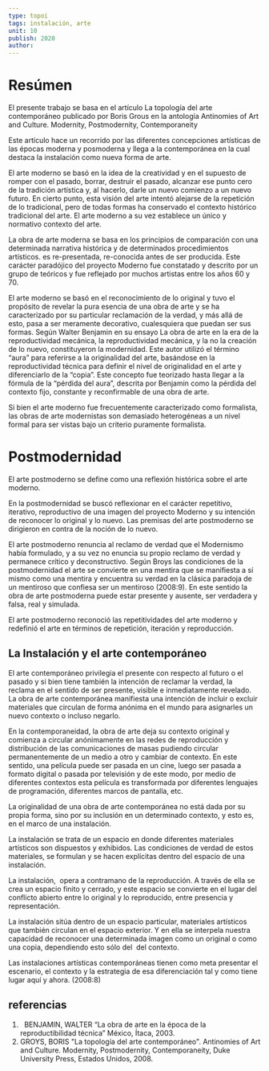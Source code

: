 ```yaml
---
type: topoi
tags: instalación, arte 
unit: 10
publish: 2020
author: 
---
```

	
# Resúmen

El presente trabajo se basa en el artículo La topología del arte contemporáneo publicado por Boris Grous en la antología Antinomies of Art and Culture. Modernity, Postmodernity, Contemporaneity
	
Este artículo hace un recorrido por las diferentes concepciones artísticas de las épocas moderna y posmoderna y llega a la contemporánea en la cual destaca la instalación como nueva forma de arte.

El arte moderno se basó en la idea de la creatividad y en el supuesto de romper con el pasado, borrar, destruir el pasado, alcanzar ese punto cero de la tradición artística y, al hacerlo, darle un nuevo comienzo a un nuevo futuro. En cierto punto, esta visión del arte intentó alejarse de la repetición de lo tradicional, pero de todas formas ha conservado el contexto histórico tradicional del arte. El arte moderno a su vez establece un único y normativo contexto del arte.
	
La obra de arte moderna se basa en los principios de comparación con una determinada narrativa histórica y de determinados procedimientos artísticos. es re-presentada, re-conocida antes de ser producida. Este carácter paradójico del proyecto Moderno fue constatado y descrito por un grupo de teóricos y fue reflejado por muchos artistas entre los años 60 y 70.

El arte moderno se basó en el reconocimiento de lo original y tuvo el propósito de revelar la pura esencia de una obra de arte y se ha caracterizado por su particular reclamación de la verdad, y más allá de esto, pasa a ser meramente decorativo, cualesquiera que puedan ser sus formas. Según Walter Benjamin en su ensayo La obra de arte en la era de la reproductividad mecánica, la reproductividad mecánica, y la no la creación de lo nuevo, constituyeron la modernidad. Este autor utilizó el término “aura” para referirse a la originalidad del arte, basándose en la reproductividad técnica para definir el nivel de originalidad en el arte y diferenciarlo de la “copia”. Este concepto fue teorizado hasta llegar a la fórmula de la “pérdida del aura”, descrita por Benjamin como la pérdida del contexto fijo, constante y reconfirmable de una obra de arte.

Si bien el arte moderno fue frecuentemente caracterizado como formalista, las obras de arte modernistas son demasiado heterogéneas a un nivel formal para ser vistas bajo un criterio puramente formalista.

#   Postmodernidad

El arte postmoderno se define como una reflexión histórica sobre el arte moderno.
	
En la postmodernidad se buscó reflexionar en el carácter repetitivo, iterativo, reproductivo de una imagen del proyecto Moderno y su intención de reconocer lo original y lo nuevo. Las premisas del arte postmoderno se dirigieron en contra de la noción de lo nuevo.

El arte postmoderno renuncia al reclamo de verdad que el Modernismo había formulado, y a su vez no enuncia su propio reclamo de verdad y permanece crítico y deconstructivo. Según Broys las condiciones de la postmodernidad el arte se convierte en una mentira que se manifiesta a sí mismo como una mentira y encuentra su verdad en la clásica paradoja de un mentiroso que confiesa ser un mentiroso (2008:9). En este sentido la obra de arte postmoderna puede estar presente y ausente, ser verdadera y falsa, real y simulada.
	
El arte postmoderno reconoció las repetitividades del arte moderno y redefinió el arte en términos de repetición, iteración y reproducción.

## La Instalación y el arte contemporáneo

El arte contemporáneo privilegia el presente con respecto al futuro o el pasado y si bien tiene también la intención de reclamar la verdad, la reclama en el sentido de ser presente, visible e inmediatamente revelado.  La obra de arte contemporánea manifiesta una intención de incluir o excluir materiales que circulan de forma anónima en el mundo para asignarles un nuevo contexto o incluso negarlo.

En la contemporaneidad, la obra de arte deja su contexto original y comienza a circular anónimamente en las redes de reproducción y distribución de las comunicaciones de masas pudiendo circular permanentemente de un medio a otro y cambiar de contexto. En este sentido, una película puede ser pasada en un cine, luego ser pasada a formato digital o pasada por televisión y de este modo, por medio de diferentes contextos esta película es transformada por diferentes lenguajes de programación, diferentes marcos de pantalla, etc. 
	
La originalidad de una obra de arte contemporánea no está dada por su propia forma, sino por su inclusión en un determinado contexto, y esto es, en el marco de una instalación.

La instalación se trata de un espacio en donde diferentes materiales artísticos son dispuestos y exhibidos. Las condiciones de verdad de estos materiales, se formulan y se hacen explícitas dentro del espacio de una instalación.
	
La instalación,  opera a contramano de la reproducción. A través de ella se crea un espacio finito y cerrado, y este espacio se convierte en el lugar del conflicto abierto entre lo original y lo reproducido, entre presencia y representación.
	
La instalación sitúa dentro de un espacio particular, materiales artísticos que también circulan en el espacio exterior. Y en ella se interpela nuestra capacidad de reconocer una determinada imagen como un original o como una copia, dependiendo esto sólo del  del contexto. 
	
Las instalaciones artísticas contemporáneas tienen como meta presentar el escenario, el contexto y la estrategia de esa diferenciación tal y como tiene lugar aquí y ahora. (2008:8)

	
## referencias

1.   BENJAMIN, WALTER “La obra de arte en la época de la reproductibilidad técnica” México, Ítaca, 2003.
2.  GROYS, BORIS "La topología del arte contemporáneo". Antinomies of Art and Culture. Modernity, Postmodernity, Contemporaneity, Duke University Press, Estados Unidos, 2008.
